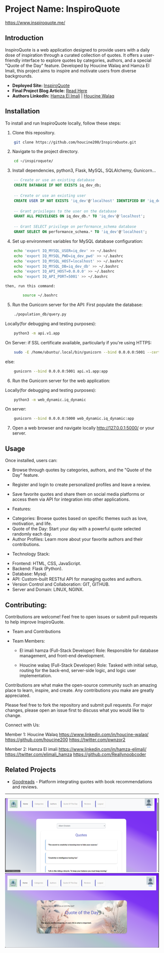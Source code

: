 # Project Name: InspiroQuote

https://www.inspiroquote.me/

## Introduction
InspiroQuote is a web application designed to provide users with a daily dose of inspiration through a curated collection of quotes. It offers a user-friendly interface to explore quotes by categories, authors, and a special "Quote of the Day" feature. Developed by Houcine Walaq and Hamza El Imali, this project aims to inspire and motivate users from diverse backgrounds.

- **Deployed Site:** [InspiroQuote](https://www.inspiroquote.me)
- **Final Project Blog Article:** [Read Here](https://www.inspiroquote.com/blog)
- **Authors LinkedIn:** [Hamza El Imali](https://www.linkedin.com/in/hamza-elimali/) | [Houcine Walaq](https://www.linkedin.com/in/houcine-walaq/)


## Installation
To install and run InspiroQuote locally, follow these steps:
1. Clone this repository.
```bash
    git clone https://github.com/houcine200/InspiroQuote.git
```
2. Navigate to the project directory.
```bash
    cd ~/inspiroquote/
```
3. Install dependencies, python3, Flask, MySQL, SQLAlchemy, Gunicorn...
```sql
    -- Create or use an existing database
    CREATE DATABASE IF NOT EXISTS iq_dev_db;

    -- Create or use an existing user
    CREATE USER IF NOT EXISTS 'iq_dev'@'localhost' IDENTIFIED BY 'iq_dev_pwd';

    -- Grant privileges to the user on the database
    GRANT ALL PRIVILEGES ON iq_dev_db.* TO 'iq_dev'@'localhost';

    -- Grant SELECT privilege on performance_schema database
    GRANT SELECT ON performance_schema.* TO 'iq_dev'@'localhost';
```

4. Set up environment variables for MySQL database configuration:
```bash
    echo 'export IQ_MYSQL_USER=iq_dev' >> ~/.bashrc
    echo 'export IQ_MYSQL_PWD=iq_dev_pwd' >> ~/.bashrc
    echo 'export IQ_MYSQL_HOST=localhost' >> ~/.bashrc
    echo 'export IQ_MYSQL_DB=iq_dev_db' >> ~/.bashrc
    echo 'export IQ_API_HOST=0.0.0.0' >> ~/.bashrc
    echo 'export IQ_API_PORT=5001' >> ~/.bashrc
```
    then, run this command:

```bash
        source ~/.bashrc
```

5. Run the Gunicorn server for the API:
First populate the database:
```bash
    ./population_db/query.py
```

Locally(for debugging and testing purposes):
```bash
    python3 -m api.v1.app
```
On Server:
if SSL certificate available, particularly if you're using HTTPS:
```bash
    sudo -E /home/ubuntu/.local/bin/gunicorn --bind 0.0.0.0:5001 --certfile /etc/letsencrypt/live/inspiroquote.me/fullchain.pem --keyfile /etc/letsencrypt/live/inspiroquote.me/privkey.pem api.v1.app:app
```
else:
```bash
    gunicorn --bind 0.0.0.0:5001 api.v1.app:app
```
6. Run the Gunicorn server for the web application:

Locally(for debugging and testing purposes):
```bash
    python3 -m web_dynamic.iq_dynamic
```
On server:
```bash
    gunicorn --bind 0.0.0.0:5000 web_dynamic.iq_dynamic:app
```
7. Open a web browser and navigate locally http://127.0.0.1:5000/ or your server.


## Usage
Once installed, users can:
- Browse through quotes by categories, authors, and the "Quote of the Day" feature.
- Register and login to create personalized profiles and leave a review.
- Save favorite quotes and share them on social media platforms or access them via API for integration into other applications.

- Features:

* Categories: Browse quotes based on specific themes such as love, motivation, and life.
* Quote of the Day: Start your day with a powerful quote selected randomly each day.
* Author Profiles: Learn more about your favorite authors and their contributions.


- Technology Stack:

* Frontend: HTML, CSS, JavaScript.
* Backend: Flask (Python).
* Database: Mysql.
* API: Custom-built RESTful API for managing quotes and authors.
* Version Control and Collaboration: GIT, GITHUB.
* Server and Domain: LINUX, NGINX.

## Contributing:

Contributions are welcome! Feel free to open issues or submit pull requests to help improve InspiroQuote.

- Team and Contributions

* Team Members:
    * El imali hamza (Full-Stack Developer)
    Role:
        Responsible for database management, and front-end development.
    
    * Houcine walaq (Full-Stack Developer)
    Role:
        Tasked with initial setup, routing for the back-end, server-side logic, and logic user implementation.

Contributions are what make the open-source community such an amazing place to learn, inspire, and create. Any contributions you make are greatly appreciated.

Please feel free to fork the repository and submit pull requests. For major changes, please open an issue first to discuss what you would like to change.

Connect with Us:

Member 1: Houcine Walaq
https://www.linkedin.com/in/houcine-walaq/
https://github.com/houcine200
https://twitter.com/pwnzor2


Member 2: Hamza El imali
https://www.linkedin.com/in/hamza-elimali/
https://twitter.com/elimali_hamza
https://github.com/Reallynoobcoder


## Related Projects

- [Goodreads](https://www.goodreads.com) - Platform integrating quotes with book recommendations and reviews.

---

![InspiroQuote Author Quotes](https://github.com/houcine200/houcine200.github.io/blob/main/kola_Authors_quotes.png)
![InspiroQuote Quote of the Day](https://github.com/houcine200/houcine200.github.io/blob/main/kola_quote_of_the_day.png)

